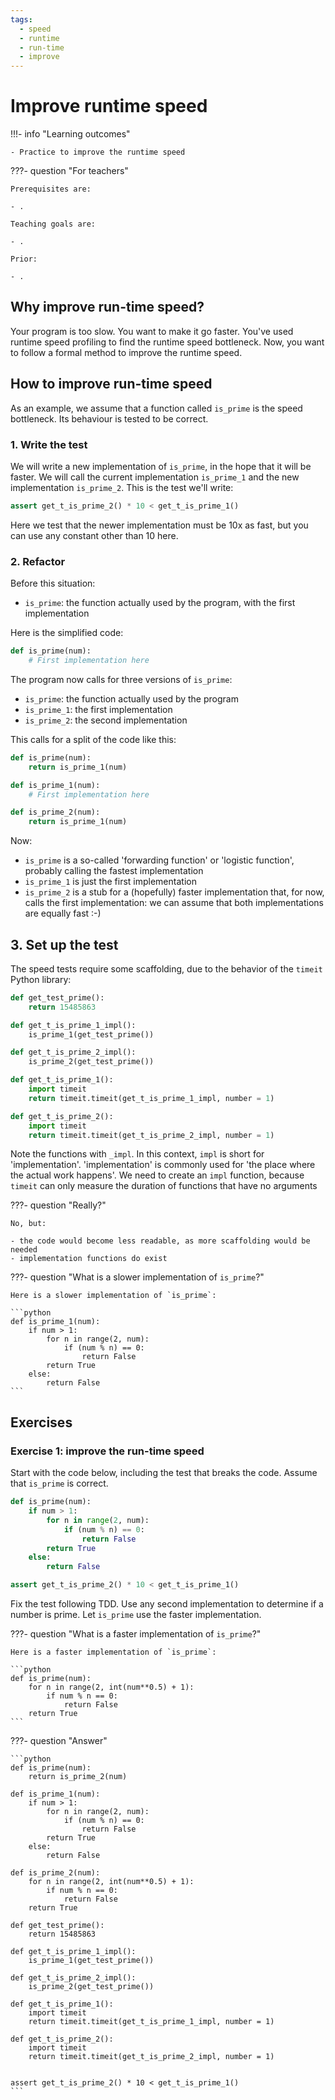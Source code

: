 ```yaml
---
tags:
  - speed
  - runtime
  - run-time
  - improve
---
```


# Improve runtime speed

!!!- info "Learning outcomes"

    - Practice to improve the runtime speed

???- question "For teachers"

    Prerequisites are:

    - .

    Teaching goals are:

    - .

    Prior:

    - .

## Why improve run-time speed?


Your program is too slow.
You want to make it go faster.
You've used runtime speed profiling to find the
runtime speed bottleneck.
Now, you want to follow a formal method
to improve the runtime speed.

## How to improve run-time speed

As an example, we assume that a function called `is_prime` is
the speed bottleneck.
Its behaviour is tested to be correct.

### 1. Write the test

We will write a new implementation of `is_prime`, in the
hope that it will be faster. We will call the current implementation
`is_prime_1` and the new implementation `is_prime_2`.
This is the test we'll write:

```python
assert get_t_is_prime_2() * 10 < get_t_is_prime_1()
```

Here we test that the newer implementation must be 10x as fast,
but you can use any constant other than 10 here.

### 2. Refactor

Before this situation:

- `is_prime`: the function actually used by the program,
  with the first implementation

Here is the simplified code:

```python
def is_prime(num):
    # First implementation here
```

The program now calls for three versions of `is_prime`:

- `is_prime`: the function actually used by the program
- `is_prime_1`: the first implementation
- `is_prime_2`: the second implementation

This calls for a split of the code like this:

```python
def is_prime(num):
    return is_prime_1(num)

def is_prime_1(num):
    # First implementation here

def is_prime_2(num):
    return is_prime_1(num)
```

Now:

- `is_prime` is a so-called 'forwarding function' or 'logistic function',
  probably calling the fastest implementation
- `is_prime_1` is just the first implementation
- `is_prime_2` is a stub for a (hopefully) faster implementation that,
  for now, calls the first implementation:
  we can assume that both implementations
  are equally fast :-)

## 3. Set up the test

The speed tests require some scaffolding,
due to the behavior of the `timeit` Python library:

```python
def get_test_prime():
    return 15485863

def get_t_is_prime_1_impl():
    is_prime_1(get_test_prime())

def get_t_is_prime_2_impl():
    is_prime_2(get_test_prime())

def get_t_is_prime_1():
    import timeit
    return timeit.timeit(get_t_is_prime_1_impl, number = 1)

def get_t_is_prime_2():
    import timeit
    return timeit.timeit(get_t_is_prime_2_impl, number = 1)
```

Note the functions with `_impl`. In this context, `impl` is short for
'implementation'. 'implementation' is commonly used for 'the place where
the actual work happens'. We need to create an `impl` function,
because `timeit` can only measure the duration of
functions that have no arguments

???- question "Really?"

    No, but:

    - the code would become less readable, as more scaffolding would be needed
    - implementation functions do exist


???- question "What is a slower implementation of `is_prime`?"

    Here is a slower implementation of `is_prime`:

    ```python
    def is_prime_1(num):
        if num > 1:
            for n in range(2, num):
                if (num % n) == 0:
                    return False
            return True
        else:
            return False
    ```


## Exercises

### Exercise 1: improve the run-time speed

Start with the code below,
including the test that breaks the code.
Assume that `is_prime` is correct.

```python
def is_prime(num):
    if num > 1:
        for n in range(2, num):
            if (num % n) == 0:
                return False
        return True
    else:
        return False

assert get_t_is_prime_2() * 10 < get_t_is_prime_1()
```

Fix the test following TDD.
Use any second implementation to determine if a number is prime.
Let `is_prime` use the faster implementation.

???- question "What is a faster implementation of `is_prime`?"

    Here is a faster implementation of `is_prime`:

    ```python
    def is_prime(num):
        for n in range(2, int(num**0.5) + 1):
            if num % n == 0:
                return False
        return True
    ```

???- question "Answer"

    ```python
    def is_prime(num):
        return is_prime_2(num)

    def is_prime_1(num):
        if num > 1:
            for n in range(2, num):
                if (num % n) == 0:
                    return False
            return True
        else:
            return False

    def is_prime_2(num):
        for n in range(2, int(num**0.5) + 1):
            if num % n == 0:
                return False
        return True

    def get_test_prime():
        return 15485863

    def get_t_is_prime_1_impl():
        is_prime_1(get_test_prime())

    def get_t_is_prime_2_impl():
        is_prime_2(get_test_prime())

    def get_t_is_prime_1():
        import timeit
        return timeit.timeit(get_t_is_prime_1_impl, number = 1)

    def get_t_is_prime_2():
        import timeit
        return timeit.timeit(get_t_is_prime_2_impl, number = 1)


    assert get_t_is_prime_2() * 10 < get_t_is_prime_1()
    ```
